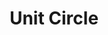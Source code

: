 ---
title: Unit Circle
id: unit-circle
script: /examples/math/unit-circle.js
description: This interactive demonstrates the properties of the unit circle in relation to the trigonometric functions - sine, cosine, and tangent.
input: undefined
tags: undefined
weight: 1
draft: undefined
---